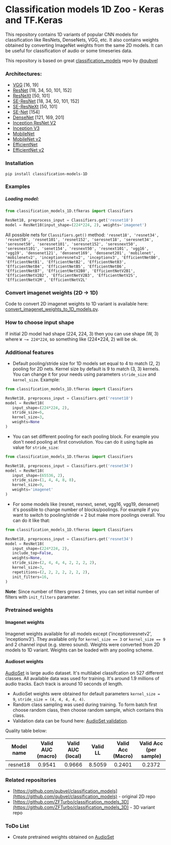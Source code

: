 # Classification models 1D Zoo - Keras and TF.Keras

This repository contains 1D variants of popular CNN models for classification like ResNets, DenseNets, VGG, etc. It also contains weights obtained by converting ImageNet weights from the same 2D models.
It can be useful for classification of audio or some timeseries data.

This repository is based on great [classification_models](https://github.com/qubvel/classification_models) repo by [@qubvel](https://github.com/qubvel/)

### Architectures: 
- [VGG](https://arxiv.org/abs/1409.1556) [16, 19]
- [ResNet](https://arxiv.org/abs/1512.03385) [18, 34, 50, 101, 152]
- [ResNeXt](https://arxiv.org/abs/1611.05431) [50, 101]
- [SE-ResNet](https://arxiv.org/abs/1709.01507) [18, 34, 50, 101, 152]
- [SE-ResNeXt](https://arxiv.org/abs/1709.01507) [50, 101]
- [SE-Net](https://arxiv.org/abs/1709.01507) [154]
- [DenseNet](https://arxiv.org/abs/1608.06993) [121, 169, 201]
- [Inception ResNet V2](https://arxiv.org/abs/1602.07261)
- [Inception V3](http://arxiv.org/abs/1512.00567)
- [MobileNet](https://arxiv.org/pdf/1704.04861.pdf)
- [MobileNet v2](https://arxiv.org/abs/1801.04381)
- [EfficientNet](https://arxiv.org/abs/1905.11946)
- [EfficientNet v2](https://arxiv.org/abs/2104.00298)

### Installation 

`pip install classification-models-1D`

### Examples 

##### Loading model:

```python
from classification_models_1D.tfkeras import Classifiers

ResNet18, preprocess_input = Classifiers.get('resnet18')
model = ResNet18(input_shape=(224*224, 2), weights='imagenet')
```

All possible nets for `Classifiers.get()` method: `'resnet18', 'resnet34', 'resnet50', 'resnet101', 'resnet152', 'seresnet18',
                      'seresnet34', 'seresnet50', 'seresnet101', 'seresnet152', 'seresnext50',
                      'seresnext101', 'senet154', 'resnext50', 'resnext101', 'vgg16', 'vgg19',
                      'densenet121', 'densenet169', 'densenet201', 'mobilenet', 'mobilenetv2',
                      'inceptionresnetv2', 'inceptionv3', 'EfficientNetB0', 'EfficientNetB1', 'EfficientNetB2',
                      'EfficientNetB3', 'EfficientNetB4', 'EfficientNetB5', 'EfficientNetB6', 'EfficientNetB7',
                      'EfficientNetV2B0', 'EfficientNetV2B1', 'EfficientNetV2B2', 'EfficientNetV2B3',
                      'EfficientNetV2S', 'EfficientNetV2M', 'EfficientNetV2L'`

### Convert imagenet weights (2D -> 1D)

Code to convert 2D imagenet weights to 1D variant is available here: [convert_imagenet_weights_to_1D_models.py](convert_imagenet_weights_to_1D_models.py).

### How to choose input shape

If initial 2D model had shape (224, 224, 3) then you can use shape (W, 3) where `W ~= 224*224`, so something like
(224*224, 2) will be ok.

### Additional features

* Default pooling/stride size for 1D models set equal to 4 to match (2, 2) pooling for 2D nets. Kernel size by default is 9 to match (3, 3) kernels. You can change it for your needs using parameters 
 `stride_size` and `kernel_size`. Example:
 
 ```python
from classification_models_1D.tfkeras import Classifiers

ResNet18, preprocess_input = Classifiers.get('resnet18')
model = ResNet18(
    input_shape=(224*224, 2),
    stride_size=6,
    kernel_size=3, 
    weights=None
)
```

* You can set different pooling for each pooling block. For example you don't need pooling at first convolution. 
You can do it using tuple as value for `stride_size`:

 ```python
from classification_models_1D.tfkeras import Classifiers

ResNet18, preprocess_input = Classifiers.get('resnet34')
model = ResNet18(
    input_shape=(65536, 2),
    stride_size=(1, 4, 4, 8, 8),
    kernel_size=9,
    weights='imagenet'
)
```

* For some models like (resnet, resnext, senet, vgg16, vgg19, densenet) it's possible to change number of blocks/poolings. 
For example if you want to switch to pooling/stride = 2 but make more poolings overall. You can do it like that:

 ```python
from classification_models_1D.tfkeras import Classifiers

ResNet18, preprocess_input = Classifiers.get('resnet34')
model = ResNet18(
    input_shape=(224*224, 2),
    include_top=False,
    weights=None,
    stride_size=(2, 4, 4, 4, 2, 2, 2, 2),
    kernel_size=3,
    repetitions=(2, 2, 2, 2, 2, 2, 2),
    init_filters=16,
)
```

**Note**: Since number of filters grows 2 times, you can set initial number of filters with `init_filters` parameter.

### Pretrained weights

#### Imagenet weights

Imagenet weights available for all models except ('inceptionresnetv2', 'inceptionv3'). They available only for `kernel_size == 3` or `kernel_size == 9` and 2 channel input (e.g. stereo sound). Weights were converted from 2D models to 1D variant. Weights can be loaded with any pooling scheme.   

#### Audioset weights

[AudioSet](https://research.google.com/audioset/) is large audio dataset. It's multilabel classifcation on 527 different classes. All available data was used for training. It's around 1.9 millions of audio tracks. Each track is around 10 seconds of length. 
* AudioSet weights were obtained for default parameters `kernel_size = 9`, `stride_size = (4, 4, 4, 4, 4)`. 
* Random class sampling was used during training. To form batch first choose random class, then choose random sample, which contains this class. 
* Validation data can be found here: [AudioSet validation](https://www.kaggle.com/datasets/zfturbo/audioset-valid).

Quality table below:

| Model name | Valid AUC (macro) | Valid AUC (local) | Valid LL | Valid Acc (Macro) | Valid Acc (per sample) |
| :--------: | :------------: | :------------: | :------: | :---------------: | :--------------------: |
| resnet18   | 0.9541         | 0.9666         | 8.5059   |  0.2401           | 0.2372                 |


### Related repositories

 * [https://github.com/qubvel/classification_models](https://github.com/qubvel/classification_models) - original 2D repo
 * [https://github.com/ZFTurbo/classification_models_3D](https://github.com/ZFTurbo/classification_models_3D) - 3D variant repo
 
### ToDo List

* Create pretrained weights obtained on [AudioSet](https://research.google.com/audioset/) 